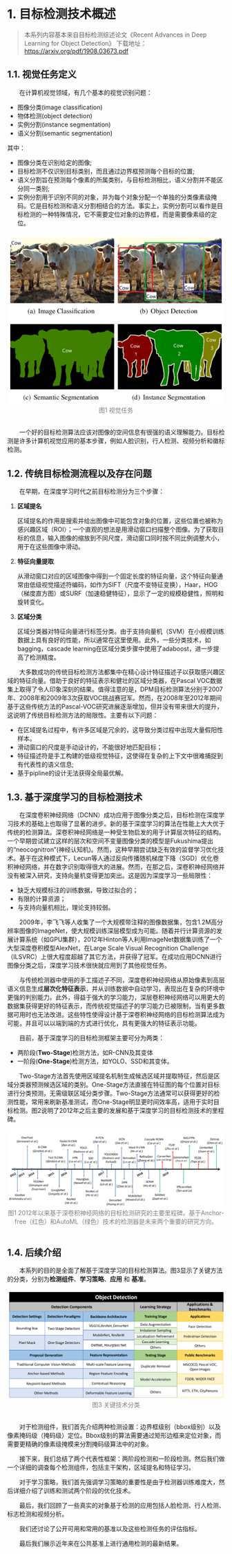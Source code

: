 # 1. 目标检测技术概述

> 本系列内容基本来自目标检测综述论文《Recent Advances in Deep Learning for Object Detection》
> 下载地址：https://arxiv.org/pdf/1908.03673.pdf

## 1.1. 视觉任务定义
&emsp;&emsp;在计算机视觉领域，有几个基本的视觉识别问题：
- 图像分类(image classification)
- 物体检测(object detection)
- 实例分割(instance segmentation)
- 语义分割(semantic segmentation)

其中：
- 图像分类在识别给定的图像;
- 目标检测不仅识别目标类别，而且通过边界框预测每个目标的位置;
- 语义分割旨在预测每个像素的所属类别，与目标检测相比，语义分割并不能区分同一类别;
- 实例分割用于识别不同的对象，并为每个对象分配一个单独的分类像素级掩码。它是目标检测和语义分割相结合的方法。事实上，实例分割可以看作是目标检测的一种特殊情况，它不需要定位对象的边界框，而是需要像素级的定位。

<div align=center>
	<img src="images/图1视觉任务分类.png">
</div>
<div align=center><font color="gray">图1 视觉任务</font></div>
<br>

&emsp;&emsp;一个好的目标检测算法应该对图像的空间信息有很强的语义理解能力。目标检测是许多计算机视觉应用的基本步骤，例如人脸识别，行人检测、视频分析和徽标检测。

## 1.2. 传统目标检测流程以及存在问题
&emsp;&emsp;在早期，在深度学习时代之前目标检测分为三个步骤：
1. **区域提名**

    区域提名的作用是搜索并给出图像中可能包含对象的位置，这些位置也被称为感兴趣区域（ROI）；一个直观的想法是用滑动窗口扫描整个图像。为了获取目标的信息，输入图像的缩放到不同尺度，滑动窗口同时按不同比例调整大小，用于在这些图像中滑动。

2. **特征向量提取**

    从滑动窗口对应的区域图像中得到一个固定长度的特征向量，这个特征向量通常由低级视觉描述符编码，如作为SIFT（尺度不变特征变换），Haar，HOG（梯度直方图）或SURF（加速稳健特征），显示了一定的规模稳健性，照明和旋转变化。

3. **区域分类**

    区域分类器对特征向量进行标签分类。由于支持向量机（SVM）在小规模训练数据上具有良好的性能，所以通常在这里使用。此外，一些分类技术，如bagging，cascade learning在区域分类步骤中使用了adaboost，进一步提高了检测精度。

&emsp;&emsp;大多数成功的传统目标检测方法都集中在精心设计特征描述子以获取感兴趣区域的特征向量。借助于良好的特征表示和健壮的区域分类器，在Pascal VOC数据集上取得了令人印象深刻的结果。值得注意的是，DPM目标检测算法分别于2007年、2008年和2009年3次获取VOC挑战赛冠军。然而，在2008年至2012年期间基于这些传统方法的Pascal-VOC研究进展逐渐增加，但并没有带来很大的提升，这说明了传统目标检测方法的局限性。主要有以下问题：
- 在区域提名过程中，有许多区域是冗余的，这导致分类过程中出现大量假阳性样本。
- 滑动窗口的尺度是手动设计的，不能很好地匹配目标；
- 特征描述符是手工构建的低级视觉特征，这使得在复杂的上下文中很难捕捉到有代表性的语义信息;
- 基于pipline的设计无法获得全局最优解。

## 1.3. 基于深度学习的目标检测技术
&emsp;&emsp;在深度卷积神经网络（DCNN）成功应用于图像分类之后，目标检测在深度学习技术的基础上也取得了显著的进步。新的基于深度学习的算法在性能上大大优于传统的检测算法。深卷积神经网络是一种受生物启发的用于计算层次特征的结构。一个早期尝试建立这样的层次和空间不变量图像分类的模型是Fukushima提出的“neocognitron”(神经认知机)。然而，这种早期尝试缺乏有效的监督学习优化技术。基于在这种模式下，Lecun等人通过反向传播随机梯度下降（SGD）优化卷积神经网络，并在数字识别取得很大的进展。然而，在那之后，深卷积神经网络并没有被深入研究，支持向量机变得更加突出。这是因为深度学习一些局限性：

* 缺乏大规模标注的训练数据，导致过拟合的；
* 有限的计算资源；
* 与支持向量机相比，理论支持较弱。

&emsp;&emsp;2009年，李飞飞等人收集了一个大规模带注释的图像数据集，包含1.2M高分辨率图像的ImageNet，使大规模训练深层模型成为可能。随着并行计算资源的发展计算系统（如GPU集群），2012年Hinton等人利用ImageNet数据集训练了一个大型深度卷积模型AlexNet，在Large Scale Visual Recognition Challenge（ILSVRC）上很大程度超越了其它方法，并获得了冠军。在成功应用DCNN进行图像分类之后，深度学习技术很快就应用到了其他视觉任务。

&emsp;&emsp;与传统检测器中使用的手工描述子不同，深度卷积神经网络从原始像素到高层语义信息生成**层次化特征表示**，并从训练数据中自动学习，表现出在复杂的环境中更强的判别能力。此外，得益于强大的学习能力，深层卷积神经网络可以用更大的数据集获得更好的特征表示，而传统视觉描述子的学习能力已被限制，当有更多数据可用时也无法改进。这些特性使得设计基于深卷积神经网络的目标检测算法成为可能，并且可以以端到端的方式进行优化，具有更强大的特征表示功能。

&emsp;&emsp;目前，基于深度学习的目标检测框架主要可分为两类：
- 两阶段(**Two-Stage**)检测方法，如R-CNN及其变体
- 一阶段(**One-Stage**)检测方法，如YOLO、SSD和其变体。

&emsp;&emsp;Two-Stage方法首先使用区域提名机制生成候选区域并提取特征，然后是区域分类器预测候选区域的类别。One-Stage方法直接在特征图的每个位置对目标进行分类预测，无需级联区域分类步骤。Two-Stage方法通常可以获得更好的检测性能，常用来刷新基准测试，而One-Stage明显更时间效率高，适用于实时目标检测。图2说明了2012年之后主要的发展和基于深度学习的目标检测技术的里程碑。

<div align=center>
	<img src="images/图2目标检测技术里程碑.png">
</div>
<div align=center><font color="gray">图1 2012年以来基于深卷积神经网络的目标检测研究的主要里程碑。基于Anchor-free（红色）和AutoML（绿色）技术的检测器是未来两个重要的研究方向。</font></div>
<br>

## 1.4. 后续介绍
&emsp;&emsp;本系列的目的是全面了解基于深度学习的目标检测算法。图3显示了关键方法的分类，分别为**检测组件**、**学习策略**、**应用** 和 **基准**。

<div align=center>
	<img src="images/图3关键技术分类.png">
</div>
<div align=center><font color="gray">图3 关键技术分类</font></div>
<br>

&emsp;&emsp;对于检测组件，我们首先介绍两种检测设置：边界框级别（bbox级别）以及像素掩码级（掩码级）定位。Bbox级别的算法需要通过矩形边框来定位对象，而需要更精确的像素级掩模来分割掩码级算法中的对象。

&emsp;&emsp;接下来，我们总结了两个代表性框架：两阶段检测和一阶段检测。然后我们做一个详细的调查每个检测组件，包括主干架构，区域提名和特征学习。

&emsp;&emsp;对于学习策略，我们首先强调学习策略的重要性是由于检测器训练难度大，然后详细介绍了训练和测试两个阶段的优化技术。

&emsp;&emsp;最后，我们回顾了一些真实的对象基于检测的应用包括人脸检测、行人检测、标志检测和视频分析。

&emsp;&emsp;我们还讨论了公开可用和常用的基准以及这些检测任务的评估指标。

&emsp;&emsp;最后我们展示近年来在公共基准上进行通用检测的最新结果。
